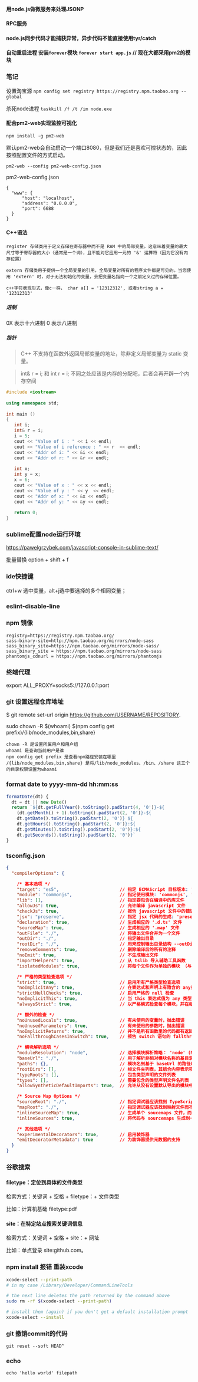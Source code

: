 #### 用node.js做微服务来处理JSONP
#### RPC服务
#### node.js同步代码才能捕获异常，异步代码不能直接使用tyr/catch
#### 自动重启进程 安装`forever`模块  `forever start app.js` // 现在大都采用pm2的模块

### 笔记
设置淘宝源 `npm config set registry https://registry.npm.taobao.org --global`

杀死node进程 `taskkill /f /t /im node.exe`
#### 配合pm2-web实现监控可视化
```
npm install -g pm2-web
```
默认pm2-web会自动启动一个端口8080，但是我们还是喜欢可控状态的，因此按照配置文件的方式启动。
```
pm2-web --config pm2-web-config.json
```
pm2-web-config.json
```
{
  "www": {
      "host": "localhost",
      "address": "0.0.0.0",
      "port": 6688
  }                         
}
```

#### C++语法

```
register 存储类用于定义存储在寄存器中而不是 RAM 中的局部变量。这意味着变量的最大尺寸等于寄存器的大小（通常是一个词），且不能对它应用一元的 '&' 运算符（因为它没有内存位置）

extern 存储类用于提供一个全局变量的引用，全局变量对所有的程序文件都是可见的。当您使用 'extern' 时，对于无法初始化的变量，会把变量名指向一个之前定义过的存储位置。

c++字符表现形式，像c一样， char a[] = '12312312', 或者string a = '12312313'

```

##### 进制
0X 表示十六进制 0 表示八进制

##### 指针

> C++ 不支持在函数外返回局部变量的地址，除非定义局部变量为 static 变量。

> int& r = i; 和 int r = i; 不同之处应该是内存的分配吧，后者会再开辟一个内存空间

```c++
#include <iostream>
 
using namespace std;
 
int main ()
{
   int i;
   int& r = i;
   i = 5;
   cout << "Value of i : " << i << endl;
   cout << "Value of i reference : " << r  << endl;
   cout << "Addr of i: " << &i << endl;
   cout << "Addr of r: " << &r << endl;
   
   int x;
   int y = x;
   x = 6;
   cout << "Value of x : " << x << endl;
   cout << "Value of y : " << y  << endl;
   cout << "Addr of x: " << &x << endl;
   cout << "Addr of y: " << &y << endl;
 
   return 0;
}

```
### sublime配置node运行环境
https://pawelgrzybek.com/javascript-console-in-sublime-text/

批量替换 option + shift + f

### ide快捷键
ctrl+w 选中变量，alt+j选中要选择的多个相同变量；

### eslint-disable-line

### npm 镜像
```
registry=https://registry.npm.taobao.org/
sass-binary-site=http://npm.taobao.org/mirrors/node-sass
sass_binary_site=https://npm.taobao.org/mirrors/node-sass/
sass_binary_site = https://npm.taobao.org/mirrors/node-sass
phantomjs_cdnurl = https://npm.taobao.org/mirrors/phantomjs
```

### 终端代理
export ALL_PROXY=socks5://127.0.0.1:port

### git 设置远程仓库地址
$ git remote set-url origin https://github.com/USERNAME/REPOSITORY.

sudo chown -R $(whoami) $(npm config get prefix)/{lib/node_modules,bin,share}

```
chown -R 是设置所属用户和用户组
whoami 是查询当前用户是谁
npm config get prefix 是查看npm路径安装在哪里
/{lib/node_modules,bin,share} 是将/lib/node_modules、/bin、/share 这三个的目录权限设置为whoami
```

### format date to yyyy-mm-dd hh:mm:ss

```javascript
formatDate(dt) {
  dt = dt || new Date()
  return `${dt.getFullYear().toString().padStart(4, '0')}-${
    (dt.getMonth() + 1).toString().padStart(2, '0')}-${
    dt.getDate().toString().padStart(2, '0')} ${
    dt.getHours().toString().padStart(2, '0')}:${
    dt.getMinutes().toString().padStart(2, '0')}:${
    dt.getSeconds().toString().padStart(2, '0')}`
}
```

### tsconfig.json
```json
{
  "compilerOptions": {

    /* 基本选项 */
    "target": "es5",                       // 指定 ECMAScript 目标版本: 'ES3' (default), 'ES5', 'ES6'/'ES2015', 'ES2016', 'ES2017', or 'ESNEXT'
    "module": "commonjs",                  // 指定使用模块: 'commonjs', 'amd', 'system', 'umd' or 'es2015'
    "lib": [],                             // 指定要包含在编译中的库文件
    "allowJs": true,                       // 允许编译 javascript 文件
    "checkJs": true,                       // 报告 javascript 文件中的错误
    "jsx": "preserve",                     // 指定 jsx 代码的生成: 'preserve', 'react-native', or 'react'
    "declaration": true,                   // 生成相应的 '.d.ts' 文件
    "sourceMap": true,                     // 生成相应的 '.map' 文件
    "outFile": "./",                       // 将输出文件合并为一个文件
    "outDir": "./",                        // 指定输出目录
    "rootDir": "./",                       // 用来控制输出目录结构 --outDir.
    "removeComments": true,                // 删除编译后的所有的注释
    "noEmit": true,                        // 不生成输出文件
    "importHelpers": true,                 // 从 tslib 导入辅助工具函数
    "isolatedModules": true,               // 将每个文件作为单独的模块 （与 'ts.transpileModule' 类似）.

    /* 严格的类型检查选项 */
    "strict": true,                        // 启用所有严格类型检查选项
    "noImplicitAny": true,                 // 在表达式和声明上有隐含的 any类型时报错
    "strictNullChecks": true,              // 启用严格的 null 检查
    "noImplicitThis": true,                // 当 this 表达式值为 any 类型的时候，生成一个错误
    "alwaysStrict": true,                  // 以严格模式检查每个模块，并在每个文件里加入 'use strict'

    /* 额外的检查 */
    "noUnusedLocals": true,                // 有未使用的变量时，抛出错误
    "noUnusedParameters": true,            // 有未使用的参数时，抛出错误
    "noImplicitReturns": true,             // 并不是所有函数里的代码都有返回值时，抛出错误
    "noFallthroughCasesInSwitch": true,    // 报告 switch 语句的 fallthrough 错误。（即，不允许 switch 的 case 语句贯穿）

    /* 模块解析选项 */
    "moduleResolution": "node",            // 选择模块解析策略： 'node' (Node.js) or 'classic' (TypeScript pre-1.6)
    "baseUrl": "./",                       // 用于解析非相对模块名称的基目录
    "paths": {},                           // 模块名到基于 baseUrl 的路径映射的列表
    "rootDirs": [],                        // 根文件夹列表，其组合内容表示项目运行时的结构内容
    "typeRoots": [],                       // 包含类型声明的文件列表
    "types": [],                           // 需要包含的类型声明文件名列表
    "allowSyntheticDefaultImports": true,  // 允许从没有设置默认导出的模块中默认导入。

    /* Source Map Options */
    "sourceRoot": "./",                    // 指定调试器应该找到 TypeScript 文件而不是源文件的位置
    "mapRoot": "./",                       // 指定调试器应该找到映射文件而不是生成文件的位置
    "inlineSourceMap": true,               // 生成单个 soucemaps 文件，而不是将 sourcemaps 生成不同的文件
    "inlineSources": true,                 // 将代码与 sourcemaps 生成到一个文件中，要求同时设置了 --inlineSourceMap 或 --sourceMap 属性

    /* 其他选项 */
    "experimentalDecorators": true,        // 启用装饰器
    "emitDecoratorMetadata": true          // 为装饰器提供元数据的支持
  }
}
```
### 谷歌搜索
#### filetype：定位到具体的文件类型
检索方式：关键词 + 空格 + filetype：+ 文件类型

比如：计算机基础 filetype:pdf 

#### site：在特定站点搜索关键词信息
检索方式：关键词 + 空格 + site：+ 网址

比如：单点登录 ​site:github.com​。

### npm install 报错 重装xcode
```bash
xcode-select --print-path
# in my case /Library/Developer/CommandLineTools

# the next line deletes the path returned by the command above
sudo rm -rf $(xcode-select --print-path)

# install them (again) if you don't get a default installation prompt
xcode-select --install

```

### git 撤销commit的代码
```
git reset --soft HEAD^
```

### echo
```
echo 'hello world' filepath
```
